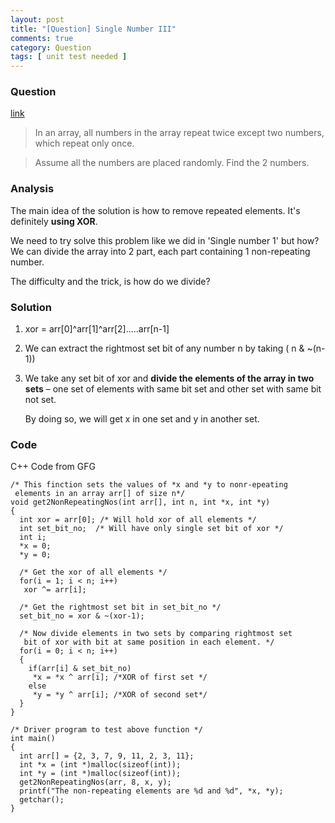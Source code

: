 ```yaml
---
layout: post
title: "[Question] Single Number III"
comments: true
category: Question
tags: [ unit test needed ]
---
```



### Question 

[link](http://www.geeksforgeeks.org/find-two-non-repeating-elements-in-an-array-of-repeating-elements/)

> In an array, all numbers in the array repeat twice except two numbers, which repeat only once. 

> Assume all the numbers are placed randomly. Find the 2 numbers. 

### Analysis 

The main idea of the solution is how to remove repeated elements. It's definitely __using XOR__. 

We need to try solve this problem like we did in 'Single number 1' but how? We can divide the array into 2 part, each part containing 1 non-repeating number. 

The difficulty and the trick, is how do we divide?

### Solution

1. xor = arr[0]^arr[1]^arr[2].....arr[n-1]

1. We can extract the rightmost set bit of any number n by taking ( n & ~(n-1))

1. We take any set bit of xor and __divide the elements of the array in two sets__ – one set of elements with same bit set and other set with same bit not set. 

    By doing so, we will get x in one set and y in another set. 

### Code

C++ Code from GFG

    /* This finction sets the values of *x and *y to nonr-epeating
     elements in an array arr[] of size n*/
    void get2NonRepeatingNos(int arr[], int n, int *x, int *y)
    {
      int xor = arr[0]; /* Will hold xor of all elements */
      int set_bit_no;  /* Will have only single set bit of xor */
      int i;
      *x = 0;
      *y = 0;

      /* Get the xor of all elements */
      for(i = 1; i < n; i++)
       xor ^= arr[i];

      /* Get the rightmost set bit in set_bit_no */
      set_bit_no = xor & ~(xor-1);

      /* Now divide elements in two sets by comparing rightmost set
       bit of xor with bit at same position in each element. */
      for(i = 0; i < n; i++)
      {
        if(arr[i] & set_bit_no)
         *x = *x ^ arr[i]; /*XOR of first set */
        else
         *y = *y ^ arr[i]; /*XOR of second set*/
      }
    }

    /* Driver program to test above function */
    int main()
    {
      int arr[] = {2, 3, 7, 9, 11, 2, 3, 11};
      int *x = (int *)malloc(sizeof(int));
      int *y = (int *)malloc(sizeof(int));
      get2NonRepeatingNos(arr, 8, x, y);
      printf("The non-repeating elements are %d and %d", *x, *y);
      getchar();
    }
